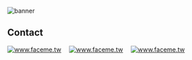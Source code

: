![banner](https://user-images.githubusercontent.com/122285115/211816600-86ac448b-54dd-4988-93df-8005ceac8902.png)
## Contact
<a target="_blank" href="mailto:support@faceme.tw"><img src="https://img.shields.io/badge/email-support@faceme.tw-blue.svg?logo=gmail " alt="www.faceme.tw"></a>&emsp;
<a target="_blank" href="https://t.me/facemesdk"><img src="https://img.shields.io/badge/telegram-@facemesdk-blue.svg?logo=telegram " alt="www.faceme.tw"></a>&emsp;
<a target="_blank" href="https://wa.me/+85281975550"><img src="https://img.shields.io/badge/whatsapp-facemesdk-blue.svg?logo=whatsapp " alt="www.faceme.tw">
